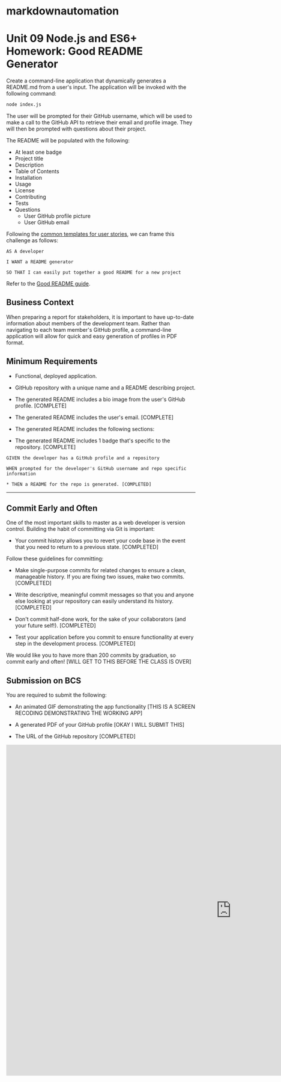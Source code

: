 # markdownautomation
<!-- Spec requirement; 'initialize repository and create a README.MD with a unique name' 
Completed per Spec Requirement on 02/23/2020-->
<!-- Spec requirement; 'commit early and often'. 
The first commit "master b0ef752" meets the Spec Requirement.-->

# Unit 09 Node.js and ES6+ Homework: Good README Generator

Create a command-line application that dynamically generates a README.md from a user's input. The application will be invoked with the following command:

```sh
node index.js
```

The user will be prompted for their GitHub username, which will be used to make a call to the GitHub API to retrieve their email and profile image. They will then be prompted with questions about their project.

The README will be populated with the following:

* At least one badge
* Project title
* Description
* Table of Contents
* Installation
* Usage
* License
* Contributing
* Tests
* Questions
  * User GitHub profile picture
  * User GitHub email

Following the [common templates for user stories](https://en.wikipedia.org/wiki/User_story#Common_templates), we can frame this challenge as follows:

```
AS A developer

I WANT a README generator

SO THAT I can easily put together a good README for a new project
```

Refer to the [Good README guide](../../01-HTML-Git-CSS/04-Supplemental/Good-README-Guide/README.md).

## Business Context

When preparing a report for stakeholders, it is important to have up-to-date information about members of the development team. Rather than navigating to each team member's GitHub profile, a command-line application will allow for quick and easy generation of profiles in PDF format.

## Minimum Requirements

* Functional, deployed application.

* GitHub repository with a unique name and a README describing project.
<!-- Spec requirement; 'initialize repository and create a README.MD with a unique name' 
Completed per Spec Requirement on 02/23/2020-->

* The generated README includes a bio image from the user's GitHub profile.  [COMPLETE]

* The generated README includes the user's email. [COMPLETE]

* The generated README includes the following sections: 

* The generated README includes 1 badge that's specific to the repository. [COMPLETE]

```
GIVEN the developer has a GitHub profile and a repository

WHEN prompted for the developer's GitHub username and repo specific information

* THEN a README for the repo is generated. [COMPLETED]
```
- - -

## Commit Early and Often

One of the most important skills to master as a web developer is version control. Building the habit of committing via Git is important:

* Your commit history allows you to revert your code base in the event that you need to return to a previous state. [COMPLETED]

Follow these guidelines for committing:

* Make single-purpose commits for related changes to ensure a clean, manageable history. If you are fixing two issues, make two commits. [COMPLETED]

* Write descriptive, meaningful commit messages so that you and anyone else looking at your repository can easily understand its history. [COMPLETED]
<!-- Spec Requirement; please see deliverable referenced in the following commits "master b0ef752",  -->

* Don't commit half-done work, for the sake of your collaborators (and your future self!). [COMPLETED]
<!-- Spec requirement; 'Don't commit half-done work, for the sake of your collaborators (and your future self!)'.
All commits are tested and functional prior to commiting -->
* Test your application before you commit to ensure functionality at every step in the development process. [COMPLETED]

We would like you to have more than 200 commits by graduation, so commit early and often! [WILL GET TO THIS BEFORE THE CLASS IS OVER]

## Submission on BCS

You are required to submit the following:

* An animated GIF demonstrating the app functionality [THIS IS A SCREEN RECODING DEMONSTRATING THE WORKING APP]

* A generated PDF of your GitHub profile [OKAY I WILL SUBMIT THIS]

* The URL of the GitHub repository [COMPLETED]


<iframe class="embeddedObject shadow resizable" name="embedded_content" scrolling="no" frameborder="0" type="text/html" 
        style="overflow:hidden;" src="https://www.screencast.com/users/kyle.dove/folders/Snagit/media/a9854627-6030-4c84-9fd9-09830f6bb7b8/embed" height="881" width="1198" webkitallowfullscreen mozallowfullscreen allowfullscreen></iframe>


